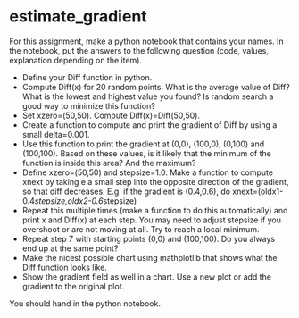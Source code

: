 # estimate_gradient

For this assignment, make a python notebook that contains your names. In the notebook, put the answers to the following question (code, values, explanation depending on the item).

- Define your Diff function in python.
- Compute Diff(x) for 20 random points. What is the average value of Diff? What is the lowest and highest value you found? Is random search a good way to minimize this function?
- Set xzero=(50,50). Compute Diff(x)=Diff(50,50).
- Create a function to compute and print the gradient of Diff by using a small delta=0.001.
- Use this function to print the gradient at (0,0), (100,0), (0,100) and (100,100). Based on these values, is it likely that the minimum of the function is inside this area? And the maximum?
- Define xzero=(50,50) and stepsize=1.0. Make a function to compute xnext by taking e a small step into the opposite direction of the gradient, so that diff decreases. E.g. if the gradient is (0.4,0.6), do xnext=(oldx1-0.4*stepsize,oldx2-0.6*stepsize)
- Repeat this multiple times (make a function to do this automatically) and print x and Diff(x) at each step. You may need to adjust stepsize if you overshoot or are not moving at all. Try to reach a local minimum.
- Repeat step 7 with starting points (0,0) and (100,100). Do you always end up at the same point?
- Make the nicest possible chart using mathplotlib that shows what the Diff function looks like.
- Show the gradient field as well in a chart. Use a new plot or add the gradient to the original plot.

You should hand in the python notebook.
